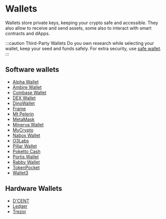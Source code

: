 ---
---

# Wallets

Wallets store private keys, keeping your crypto safe and accessible. They also allow to receive and send assets, some also to interact with smart contracts and dApps.

:::caution Third-Party Wallets
Do you own research while selecting your wallet, keep your seed and funds safely. For extra security, use [safe wallet](/tools/wallets/safe).
:::

## Software wallets

- [Alpha Wallet](https://alphawallet.com/asset/the-best-wallet-for-xdai/)
- [Ambire Wallet](https://www.ambire.com/)
- [Coinbase Wallet](https://www.coinbase.com/wallet)
- [DEX Wallet](https://www.dexwallet.io/)
- [DinoWallet](https://dinowallet.org/)
- [Frame](https://frame.sh/)
- [Mt Pelerin](https://www.mtpelerin.com/bridge-wallet)
- [MetaMask](/tools/wallets/metamask)
- [Minerva Wallet](https://minerva.digital/)
- [MyCrypto](https://app.mycrypto.com/)
- [Nabox Wallet](https://nabox.io/)
- [O3Labs](https://o3.network/)
- [Pillar Wallet](https://www.pillar.fi/)
- [Poketto Cash](https://poketto.cash/)
- [Portis Wallet](https://wallet.portis.io/)
- [Rabby Wallet](https://rabby.io/)
- [TokenPocket](https://tokenpocket-gm.medium.com/how-to-add-xdai-chain-through-adding-custom-network-72d95597b017)
- [Wallet3](https://wallet3.io/)

## Hardware Wallets

- [D'CENT](/tools/wallets/dcent)
- [Ledger](/tools/wallets/ledger)
- [Trezor](/tools/wallets/trezor)